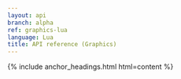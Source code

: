 ```yaml
---
layout: api
branch: alpha
ref: graphics-lua
language: Lua
title: API reference (Graphics)
---
```

{% include anchor_headings.html html=content %}